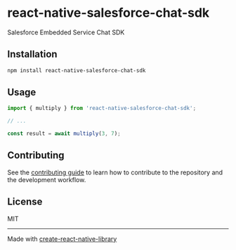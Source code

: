 # react-native-salesforce-chat-sdk

Salesforce Embedded Service Chat SDK

## Installation

```sh
npm install react-native-salesforce-chat-sdk
```

## Usage

```js
import { multiply } from 'react-native-salesforce-chat-sdk';

// ...

const result = await multiply(3, 7);
```

## Contributing

See the [contributing guide](CONTRIBUTING.md) to learn how to contribute to the repository and the development workflow.

## License

MIT

---

Made with [create-react-native-library](https://github.com/callstack/react-native-builder-bob)
